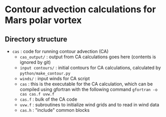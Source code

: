 # Contour advection calculations for Mars polar vortex

## Directory structure

* `cas` : code for running contour advection (CA)
  * `cas_output/` : output from CA calculations goes here (contents is ignored by git)
  * `input contours/` : initial contours for CA calculations, calculated by `python/make_contour.py`
  * `winds/` : input winds for CA script
  * `cas` : this is the executable for the CA calculation, which can be compiled using gfortran with the following command `gfortran -o cas cas.f uvw.f`
  * `cas.f`	: bulk of the CA code
  * `uvw.f`	: subroutines to initialize wind grids and to read in wind data
  * `cas.h`	: "include" common blocks

